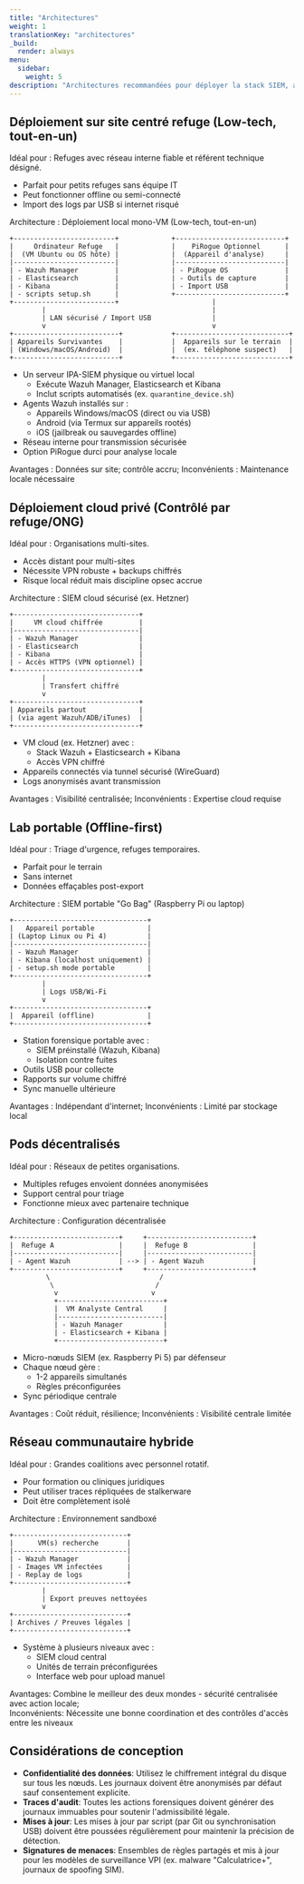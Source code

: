 ```yaml
---
title: "Architectures"
weight: 1
translationKey: "architectures"
_build:
  render: always
menu:
  sidebar:
    weight: 5
description: "Architectures recommandées pour déployer la stack SIEM, adaptées à différents contextes organisationnels et niveaux de ressources. Toutes sont conçues pour la collecte forensique, la détection de menaces et la réponse aux incidents, tout en protégeant la vie privée des survivantes et la conformité légale. Chacune peut être adaptée aux refuges, réseaux d'aide ou déploiements communautaires décentralisés."
---
```


## Déploiement sur site centré refuge (Low-tech, tout-en-un)

Idéal pour : Refuges avec réseau interne fiable et référent technique désigné.

* Parfait pour petits refuges sans équipe IT
* Peut fonctionner offline ou semi-connecté
* Import des logs par USB si internet risqué

Architecture : Déploiement local mono-VM (Low-tech, tout-en-un)

```text
+-------------------------+             +---------------------------+
|     Ordinateur Refuge   |             |    PiRogue Optionnel      |
|  (VM Ubuntu ou OS hôte) |             |  (Appareil d'analyse)     |
|-------------------------|             |---------------------------|
| - Wazuh Manager         |             | - PiRogue OS              |
| - Elasticsearch         |             | - Outils de capture       |
| - Kibana                |             | - Import USB              |
| - scripts setup.sh      |             +---------------------------+
+-------------------------+                       |
        |                                         |
        | LAN sécurisé / Import USB               |
        v                                         v
+--------------------------+            +----------------------------+
| Appareils Survivantes    |            |  Appareils sur le terrain  |
| (Windows/macOS/Android)  |            |  (ex. téléphone suspect)   |
+--------------------------+            +----------------------------+
```

* Un serveur IPA-SIEM physique ou virtuel local
  * Exécute Wazuh Manager, Elasticsearch et Kibana
  * Inclut scripts automatisés (ex. `quarantine_device.sh`)
* Agents Wazuh installés sur :
  * Appareils Windows/macOS (direct ou via USB)
  * Android (via Termux sur appareils rootés)
  * iOS (jailbreak ou sauvegardes offline)
* Réseau interne pour transmission sécurisée
* Option PiRogue durci pour analyse locale

Avantages : Données sur site; contrôle accru; Inconvénients : Maintenance locale nécessaire

## Déploiement cloud privé (Contrôlé par refuge/ONG)

Idéal pour : Organisations multi-sites.

* Accès distant pour multi-sites
* Nécessite VPN robuste + backups chiffrés
* Risque local réduit mais discipline opsec accrue

Architecture : SIEM cloud sécurisé (ex. Hetzner)

```text
+-------------------------------+
|     VM cloud chiffrée         |
|-------------------------------|
| - Wazuh Manager               |
| - Elasticsearch               |
| - Kibana                      |
| - Accès HTTPS (VPN optionnel) |
+-------------------------------+
        |
        | Transfert chiffré
        v
+-------------------------------+
| Appareils partout             |
| (via agent Wazuh/ADB/iTunes)  |
+-------------------------------+
```

* VM cloud (ex. Hetzner) avec :
  * Stack Wazuh + Elasticsearch + Kibana
  * Accès VPN chiffré
* Appareils connectés via tunnel sécurisé (WireGuard)
* Logs anonymisés avant transmission

Avantages : Visibilité centralisée; Inconvénients : Expertise cloud requise

## Lab portable (Offline-first)

Idéal pour : Triage d'urgence, refuges temporaires.

* Parfait pour le terrain
* Sans internet
* Données effaçables post-export

Architecture : SIEM portable "Go Bag" (Raspberry Pi ou laptop)

```text
+---------------------------------+
|   Appareil portable             |
| (Laptop Linux ou Pi 4)          |
|---------------------------------|
| - Wazuh Manager                 |
| - Kibana (localhost uniquement) |
| - setup.sh mode portable        |
+---------------------------------+
        |
        | Logs USB/Wi-Fi
        v
+---------------------------------+
|  Appareil (offline)             |
+---------------------------------+
```

* Station forensique portable avec :
  * SIEM préinstallé (Wazuh, Kibana)
  * Isolation contre fuites
* Outils USB pour collecte
* Rapports sur volume chiffré
* Sync manuelle ultérieure

Avantages : Indépendant d'internet; Inconvénients : Limité par stockage local

## Pods décentralisés

Idéal pour : Réseaux de petites organisations.

* Multiples refuges envoient données anonymisées
* Support central pour triage
* Fonctionne mieux avec partenaire technique

Architecture : Configuration décentralisée

```text
+--------------------------+     +--------------------------+
|  Refuge A                |     |  Refuge B                |
|--------------------------|     |--------------------------|
| - Agent Wazuh            | --> | - Agent Wazuh            |
+--------------------------+     +--------------------------+
         \                           /
          \                         /
           v                       v
           +--------------------------+
           |  VM Analyste Central     |
           |--------------------------|
           | - Wazuh Manager          |
           | - Elasticsearch + Kibana |
           +--------------------------+
```

* Micro-nœuds SIEM (ex. Raspberry Pi 5) par défenseur
* Chaque nœud gère :
  * 1-2 appareils simultanés
  * Règles préconfigurées
* Sync périodique centrale

Avantages : Coût réduit, résilience; Inconvénients : Visibilité centrale limitée

## Réseau communautaire hybride

Idéal pour : Grandes coalitions avec personnel rotatif.

* Pour formation ou cliniques juridiques
* Peut utiliser traces répliquées de stalkerware
* Doit être complètement isolé

Architecture : Environnement sandboxé

```text
+----------------------------+
|      VM(s) recherche       |
|----------------------------|
| - Wazuh Manager            |
| - Images VM infectées      |
| - Replay de logs           |
+----------------------------+
        |
        | Export preuves nettoyées
        v
+----------------------------+
| Archives / Preuves légales |
+----------------------------+
```

* Système à plusieurs niveaux avec :
  * SIEM cloud central
  * Unités de terrain préconfigurées
  * Interface web pour upload manuel

Avantages: Combine le meilleur des deux mondes - sécurité centralisée avec action locale;  
Inconvénients: Nécessite une bonne coordination et des contrôles d'accès entre les niveaux

## Considérations de conception

* **Confidentialité des données**: Utilisez le chiffrement intégral du disque sur tous les nœuds. Les journaux doivent être anonymisés par défaut sauf consentement explicite.
* **Traces d'audit**: Toutes les actions forensiques doivent générer des journaux immuables pour soutenir l'admissibilité légale.
* **Mises à jour**: Les mises à jour par script (par Git ou synchronisation USB) doivent être poussées régulièrement pour maintenir la précision de détection.
* **Signatures de menaces**: Ensembles de règles partagés et mis à jour pour les modèles de surveillance VPI (ex. malware "Calculatrice+", journaux de spoofing SIM).

